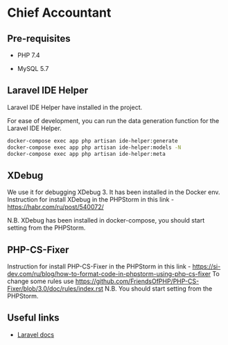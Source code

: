 # Chief Accountant

## Pre-requisites

- PHP 7.4

- MySQL 5.7

## Laravel IDE Helper

Laravel IDE Helper have installed in the project.

For ease of development, you can run the data generation function for the Laravel IDE Helper.
```bash
docker-compose exec app php artisan ide-helper:generate
docker-compose exec app php artisan ide-helper:models -N
docker-compose exec app php artisan ide-helper:meta
```

## XDebug

We use it for debugging XDebug 3. It has been installed in the Docker env. Instruction for install XDebug in the PHPStorm in this link - https://habr.com/ru/post/540072/

N.B. XDebug has been installed in docker-compose, you should start setting from the PHPStorm.


## PHP-CS-Fixer
Instruction for install PHP-CS-Fixer in the PHPStorm in this link - https://si-dev.com/ru/blog/how-to-format-code-in-phpstorm-using-php-cs-fixer
To change some rules use https://github.com/FriendsOfPHP/PHP-CS-Fixer/blob/3.0/doc/rules/index.rst
N.B. You should start setting from the PHPStorm.

## Useful links

- [Laravel docs](https://laravel.com/docs/7.x/installation)

